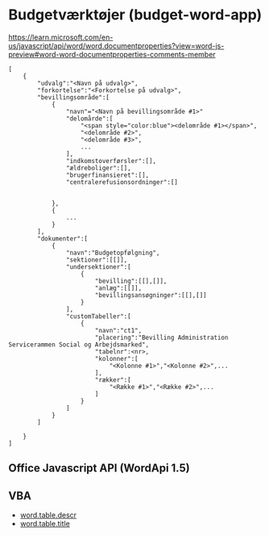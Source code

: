 # Budgetværktøjer (budget-word-app)

https://learn.microsoft.com/en-us/javascript/api/word/word.documentproperties?view=word-js-preview#word-word-documentproperties-comments-member


```
[
    {
        "udvalg":"<Navn på udvalg>",
        "forkortelse":"<Forkortelse på udvalg>",
        "bevillingsområde":[
            {
                "navn"="<Navn på bevillingsområde #1>"
                "delomårde":[
                    "<span style="color:blue"><delområde #1></span>", 
                    "<delområde #2>",
                    "<delområde #3>",
                    ...
                ],                    
                "indkomstoverførsler":[],
                "ældreboliger":[],
                "brugerfinansieret":[],
                "centralerefusionsordninger":[]


            },
            {
                ...
            }
        ],
        "dokumenter":[
            {
                "navn":"Budgetopfølgning",
                "sektioner":[[]],
                "undersektioner":[
                    {
                        "bevilling":[[],[]],
                        "anlæg":[[]],
                        "bevillingsansøgninger":[[],[]]
                    }
                ],
                "customTabeller":[
                    {  
                        "navn":"ct1",
                        "placering":"Bevilling Administration Servicerammen Social og Arbejdsmarked",
                        "tabelnr":<nr>,
                        "kolonner":[
                            "<Kolonne #1>","<Kolonne #2>",...
                        ],
                        "rækker":[
                            "<Række #1>","<Række #2>",...
                        ]
                    }
                ]
            }
        ]

    }
]
```



## Office Javascript API (WordApi 1.5)


## VBA 



* [word.table.descr](https://learn.microsoft.com/en-us/office/vba/api/word.table.descr)
* [word.table.title](https://learn.microsoft.com/en-us/office/vba/api/word.table.title)
